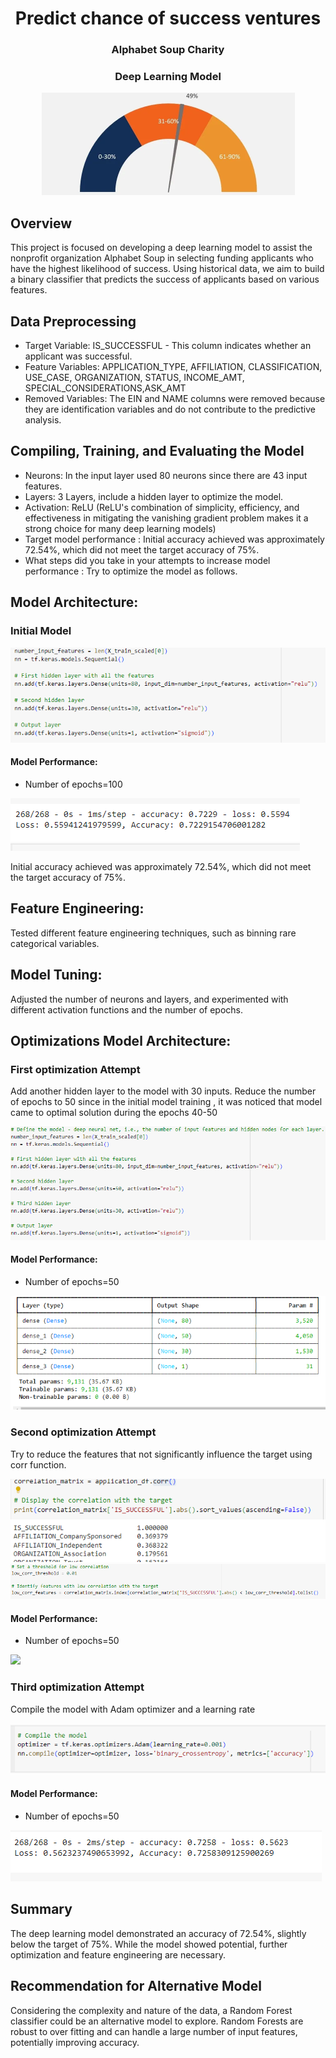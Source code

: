 <h1 align="center">Predict chance of success  ventures </h1>
<h3 align="center">Alphabet Soup Charity</h3>
<h3 align="center">Deep Learning Model</h3>
<div align="center">
	<img src="images/logo.png">
</div>

## Overview
This project is focused on developing a deep learning model to assist the nonprofit organization Alphabet Soup in selecting funding applicants who have the highest likelihood of success. Using historical data, we aim to build a binary classifier that predicts the success of applicants based on various features.

## Data Preprocessing
- Target Variable: 
IS_SUCCESSFUL - This column indicates whether an applicant was successful.
- Feature Variables:
APPLICATION_TYPE, AFFILIATION, CLASSIFICATION, USE_CASE, ORGANIZATION, STATUS, INCOME_AMT, SPECIAL_CONSIDERATIONS,ASK_AMT 
- Removed Variables:
The EIN and NAME columns were removed because they are identification variables and do not contribute to the predictive analysis.

## Compiling, Training, and Evaluating the Model
- Neurons: In the input layer used 80 neurons since there are 43 input features. 
- Layers: 3 Layers, include a hidden layer to optimize the model.
- Activation: ReLU (ReLU's combination of simplicity, efficiency, and effectiveness in mitigating the vanishing gradient problem makes it a strong choice for many deep learning models)
- Target model performance : Initial accuracy achieved was approximately 72.54%, which did not meet the target accuracy of 75%.
- What steps did you take in your attempts to increase model performance : Try to optimize the model as follows.

## Model Architecture:

### Initial Model
<div align="left">
	<img src="images/InitialModelParam.png">
</div>

#### Model Performance:
- Number of epochs=100
<div align="left">
	<img src="images/InitialModelAccuracy.png">
</div>

Initial accuracy achieved was approximately 72.54%, which did not meet the target accuracy of 75%.

## Feature Engineering: 
Tested different feature engineering techniques, such as binning rare categorical variables.
## Model Tuning:
Adjusted the number of neurons and layers, and experimented with different activation functions and the number of epochs.


## Optimizations Model Architecture:

### First optimization Attempt 
Add another hidden layer to the model with 30 inputs.  Reduce the number of epochs to 50 since in the initial model training ,
it was noticed that model came to optimal solution during the epochs 40-50

<div align="left">
	<img src="images/FirstOptimizationParam.png">
</div>

#### Model Performance:
  - Number of epochs=50
  
<div align="left">
	<img src="images/FirstOptimizationAcuurecy.png">
</div>

### Second optimization Attempt 
Try to reduce the features that not significantly influence the target using corr function. 

<div align="left">
	<img src="images/Corelatiion.png">
</div>

<div align="left">
	<img src="images/lowrelatedfeatures.png">
</div>

#### Model Performance:
  - Number of epochs=50
  
<div align="left">
	<img src="images/Optimization2Accuracy.png.png">
</div>

### Third optimization Attempt 
Compile the model with Adam optimizer and a learning rate

<div align="left">
	<img src="images/AdamLearningRate.png">
</div>

#### Model Performance:
  - Number of epochs=50
  
<div align="left">
	<img src="images/Optimization3Accuracy.png">
</div>

## Summary
The deep learning model demonstrated an accuracy of 72.54%, slightly below the target of 75%. 
While the model showed potential, further optimization and feature engineering are necessary.

## Recommendation for Alternative Model
Considering the complexity and nature of the data, 
a Random Forest classifier could be an alternative model to explore. Random Forests are robust to over fitting and can handle a large number of input features, potentially improving accuracy.

